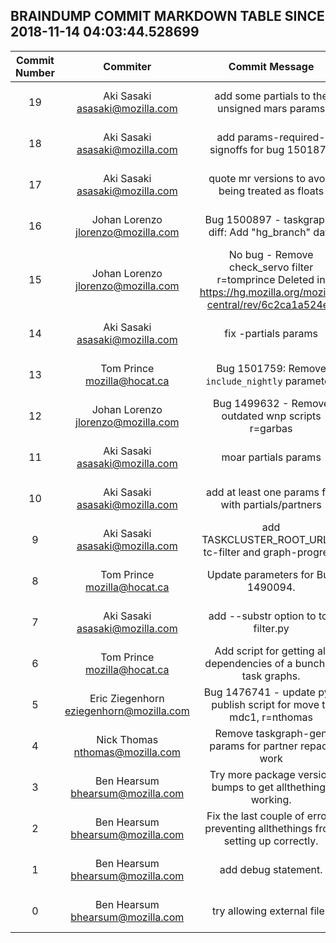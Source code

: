 ## BRAINDUMP COMMIT MARKDOWN TABLE SINCE 2018-11-14 04:03:44.528699

| Commit Number | Commiter | Commit Message | Node | Date | 
|:---:|:----:|:----------------------------------:|:------:|:----:| 
|19|Aki Sasaki <asasaki@mozilla.com>|add some partials to the unsigned mars params|c73fd46256958e00cede10f381987a6ffacfc680|2018-11-16 05:03:39
|18|Aki Sasaki <asasaki@mozilla.com>|add params-required-signoffs for bug 1501878|2f1b5cddb5f6387c5c47f888387c480de18f7c35|2018-11-12 21:19:42
|17|Aki Sasaki <asasaki@mozilla.com>|quote mr versions to avoid being treated as floats|0d4a4254960b4cf1e330daba33e3dfdf254ea9d7|2018-11-02 22:18:01
|16|Johan Lorenzo <jlorenzo@mozilla.com>|Bug 1500897 - taskgraph-diff: Add "hg_branch" data|56f54e63a30d5210d499fb914614b1ec05c1c310|2018-10-23 17:46:00
|15|Johan Lorenzo <jlorenzo@mozilla.com>|No bug - Remove check_servo filter r=tomprince  Deleted in https://hg.mozilla.org/mozilla-central/rev/6c2ca1a524e6|b5f69b20179dd2bd37e84710aaa5c37fdcf0569c|2018-10-26 16:07:04
|14|Aki Sasaki <asasaki@mozilla.com>|fix -partials params|e65c587c6b63a8795e16cab386bef075eeabf0e5|2018-10-25 04:29:21
|13|Tom Prince <mozilla@hocat.ca>|Bug 1501759: Remove `include_nightly` parameter.|5387038ff1e9c59dc1279c9dc0df5f48b81d0a28|2018-10-24 23:49:19
|12|Johan Lorenzo <jlorenzo@mozilla.com>|Bug 1499632 - Remove outdated wnp scripts r=garbas|4e4fcc1dbbd024cce22bbb085c0d6c316ad7b91e|2018-10-17 15:03:17
|11|Aki Sasaki <asasaki@mozilla.com>|moar partials params|7ad715ba5d5311ac8fe29058a260c518df8b2fc9|2018-10-16 03:43:53
|10|Aki Sasaki <asasaki@mozilla.com>|add at least one params file with partials/partners|fd45f4b8973eb6024c74af0a7139f5f2f149e18f|2018-10-12 23:24:49
|9|Aki Sasaki <asasaki@mozilla.com>|add TASKCLUSTER_ROOT_URL to tc-filter and graph-progress|46531bc805c17efacf3ffa0bf6fd401c4e101162|2018-10-11 03:14:47
|8|Tom Prince <mozilla@hocat.ca>|Update parameters for Bug 1490094.|c8a8a6a4e8b6aa4b41698530e7c1dcb2361c6922|2018-10-03 19:32:44
|7|Aki Sasaki <asasaki@mozilla.com>|add --substr option to tc-filter.py|8111e1c87cc01c7765c4a5a7a8fbf3d3ee77696d|2018-09-21 05:33:42
|6|Tom Prince <mozilla@hocat.ca>|Add script for getting all dependencies of a bunch of task graphs.|18082a7673dbdf3c2c84333c7e215bc648242567|2018-08-29 02:01:00
|5|Eric Ziegenhorn <eziegenhorn@mozilla.com>|Bug 1476741 - update pypi publish script for move to mdc1, r=nthomas|7ba9a6a098957fca5159a05ddd1e50476681237b|2018-08-16 02:58:24
|4|Nick Thomas <nthomas@mozilla.com>|Remove taskgraph-gen params for partner repack work|80063b433863c674330d90f919c62eb5b2611da0|2018-05-31 02:37:03
|3|Ben Hearsum <bhearsum@mozilla.com>|Try more package version bumps to get allthethings working.|b643cacb00ec80f19a2a522633a561f8a6d3f7be|2018-05-29 20:59:10
|2|Ben Hearsum <bhearsum@mozilla.com>|Fix the last couple of errors preventing allthethings from setting up correctly.|f4e2990b704f646476e88a5fb388fe3146593f71|2018-05-29 20:45:10
|1|Ben Hearsum <bhearsum@mozilla.com>|add debug statement.|9e0f349c01a9c6414a625bf2e5ab08fc9090d9e2|2018-05-29 20:39:26
|0|Ben Hearsum <bhearsum@mozilla.com>|try allowing external files|33a8336c1b3f3c0765845420c50ede68b2469197|2018-05-29 20:31:43


